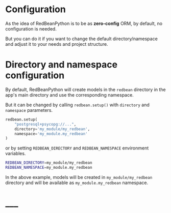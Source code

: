 # Configuration

As the idea of RedBeanPython is to be as **zero-config** ORM, by default, no configuration is needed.

But you can do it if you want to change the default directory/namespace and adjust it to your needs and project structure.

# Directory and namespace configuration

By default, RedBeanPython will create models in the `redbean` directory in the app's main directory and use the corresponding namespace. 

But it can be changed by calling `redbean.setup()` with `directory` and `namespace` parameters.

```python
redbean.setup(
    "postgresql+psycopg://...", 
    directory='my_module/my_redbean', 
    namespace='my_module.my_redbean'
)
```

or by setting `REDBEAN_DIRECTORY` and `REDBEAN_NAMESPACE` environment variables.

```bash
REDBEAN_DIRECTORY=my_module/my_redbean
REDBEAN_NAMESPACE=my_module.my_redbean
```

In the above example, models will be created in `my_module/my_redbean` directory 
and will be available as `my_module.my_redbean` namespace.

#
# ___